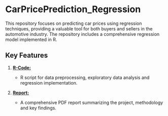 # CarPricePrediction_Regression
This repository focuses on predicting car prices using regression techniques, providing a valuable tool for both buyers and sellers in the automotive industry. The repository includes a comprehensive regression model implemented in R. 

## Key Features

1. **[R-Code:](https://github.com/faridasimaika/CarPricePrediction_Regression/blob/main/Final%20Project%20R-script%20-%20Farida%26Katia.R)**
   - R script for data preprocessing, exploratory data analysis and regression implementation.
     
2. **[Report:](https://github.com/faridasimaika/CarPricePrediction_Regression/blob/main/Regression%20Final%20Project%20Report%20(1).pdf)**
   - A comprehensive PDF report summarizing the project, methodology and key findings.

